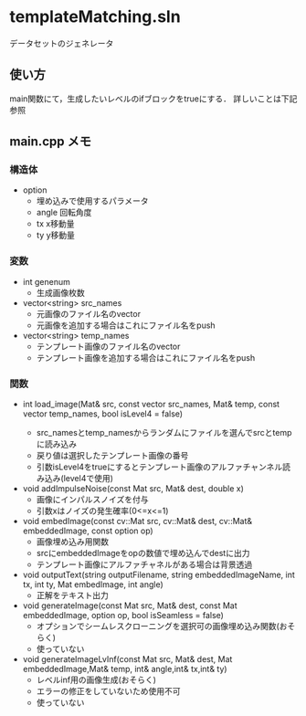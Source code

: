 # templateMatching.sln
データセットのジェネレータ

## 使い方
main関数にて，生成したいレベルのifブロックをtrueにする．
詳しいことは下記参照

## main.cpp メモ
### 構造体
- option
  - 埋め込みで使用するパラメータ
  - angle 回転角度
  - tx x移動量
  - ty y移動量

### 変数
- int genenum
  - 生成画像枚数
- vector\<string> src_names
  - 元画像のファイル名のvector
  - 元画像を追加する場合はこれにファイル名をpush
- vector\<string> temp_names
  - テンプレート画像のファイル名のvector
  - テンプレート画像を追加する場合はこれにファイル名をpush

### 関数
- int load_image(Mat& src, const vector<string> src_names, Mat& temp, const vector<string> temp_names, bool isLevel4 = false)
    - src_namesとtemp_namesからランダムにファイルを選んでsrcとtempに読み込み
    - 戻り値は選択したテンプレート画像の番号
    - 引数isLevel4をtrueにするとテンプレート画像のアルファチャンネル読み込み(level4で使用)
- void addImpulseNoise(const Mat src, Mat& dest, double x)
  - 画像にインパルスノイズを付与
  - 引数xはノイズの発生確率(0<=x<=1)
- void embedImage(const cv::Mat src, cv::Mat& dest, cv::Mat& embeddedImage, const option op)
  - 画像埋め込み用関数
  - srcにembeddedImageをopの数値で埋め込んでdestに出力
  - テンプレート画像にアルファチャネルがある場合は背景透過
- void outputText(string outputFilename, string embeddedImageName, int tx, int ty, Mat embedImage, int angle)
  - 正解をテキスト出力
- void generateImage(const Mat src, Mat& dest, const Mat embeddedImage, option op, bool isSeamless = false)
  - オプションでシームレスクローニングを選択可の画像埋め込み関数(おそらく)
  - 使っていない
- void generateImageLvInf(const Mat src, Mat& dest, Mat embeddedImage,Mat& temp, int& angle,int& tx,int& ty)
  - レベルinf用の画像生成(おそらく)
  - エラーの修正をしていないため使用不可
  - 使っていない

